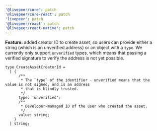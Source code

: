 ```yaml
---
'@livepeer/core': patch
'@livepeer/core-react': patch
'livepeer': patch
'@livepeer/react': patch
'@livepeer/react-native': patch
---
```


**Feature:** added creator ID to create asset, so users can provide either a string (which is an unverified address) or an object with a `type`. We currently only support `unverified` types, which means that passing a verified signature to verify the address is not yet possible.

```tsx
type CreateAssetCreatorId =
  | {
      /**
       * The `type` of the identifier - unverified means that the value is not signed, and is an address
       * that is blindly trusted.
       */
      type: 'unverified';
      /**
       * Developer-managed ID of the user who created the asset.
       */
      value: string;
    }
  | string;
```
